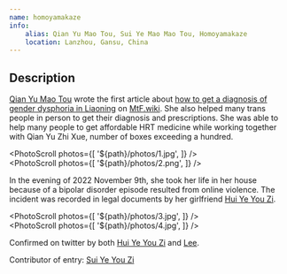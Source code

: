```yaml
---
name: homoyamakaze
info:
    alias: Qian Yu Mao Tou, Sui Ye Mao Mao Tou, Homoyamakaze
    location: Lanzhou, Gansu, China
---
```


## Description

[Qian Yu Mao Tou](https://twitter.com/homoyamakaze)
wrote the first article about [how to get a diagnosis of gender dysphoria in Liaoning](https://mtf.wiki/zh-cn/docs/psyco/liaoning/liu-hong/)
on [MtF.wiki](https://mtf.wiki).
She also helped many trans people in person to get their diagnosis and prescriptions.
She was able to help many people to get affordable HRT medicine while working together with Qian Yu Zhi Xue, number of boxes exceeding a hundred.

<PhotoScroll photos={[ '${path}/photos/1.jpg', ]} />  
<PhotoScroll photos={[ '${path}/photos/2.png', ]} />

In the evening of 2022 November 9th, she took her life in her house because of a bipolar disorder episode resulted from online violence.
The incident was recorded in legal documents by her girlfriend [Hui Ye You Zi](https://twitter.com/YuzuTvT).

<PhotoScroll photos={[ '${path}/photos/3.jpg', ]} />  
<PhotoScroll photos={[ '${path}/photos/4.jpg', ]} />

Confirmed on twitter by both [Hui Ye You Zi](https://twitter.com/YuzuTvT) and [Lee](https://twitter.com/rbqwansui).

Contributor of entry:
[Sui Ye You Zi](https://twitter.com/YuzuTvT)
